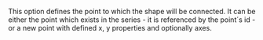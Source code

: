 This option defines the point to which the shape will be connected.
It can be either the point which exists in the series - it is referenced
by the point´s id - or a new point with defined x, y properties
and optionally axes.